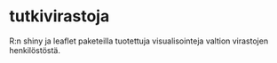 # tutkivirastoja
R:n shiny ja leaflet paketeilla tuotettuja visualisointeja valtion virastojen henkilöstöstä.
